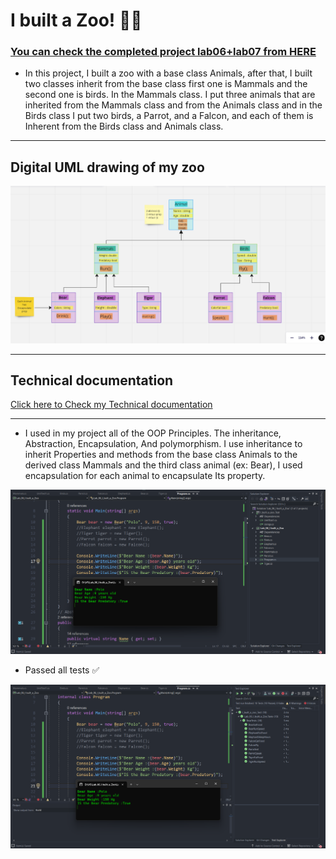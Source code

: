 ﻿# I built a Zoo! 🌿✨
### [You can check the completed project lab06+lab07 from HERE](https://github.com/alharet7/Lab_06_I-built_a_Zoo/blob/master/README07.md)
- In this project, I built a zoo with a base class Animals, after that, I built two classes inherit from the base class first one is Mammals and the second one is birds. In the Mammals class. I put three animals that are inherited from the Mammals class and from the Animals class and in the Birds class I put two birds, a Parrot, and a Falcon, and each of them is Inherent from the Birds class and Animals class.
---

## Digital UML drawing of my zoo

![UML](./UML_Lab06.png)

---

## Technical documentation

[Click here to Check my Technical documentation](https://github.com/alharet7/reading-notes/blob/main/Read-classes/Read-class06%3AOOP.md)

---
- I used in my project all of the OOP Principles. The inheritance, Abstraction, Encapsulation, And polymorphism. I use inheritance to inherit Properties and methods from the base class Animals to the derived class Mammals and the third class animal (ex: Bear), I used encapsulation for each animal to encapsulate Its property.

![Zoo](./Lab06.png)

- Passed all tests ✅

![Tests](./Lab06Tests.png)
